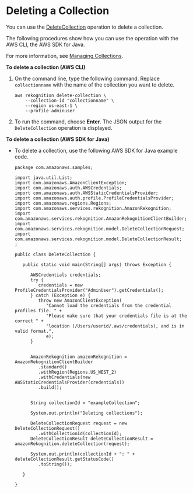 # Deleting a Collection<a name="delete-collection-procedure"></a>

You can use the [DeleteCollection](API_DeleteCollection.md) operation to delete a collection\.

The following procedures show how you can use the operation with the AWS CLI, the AWS SDK for Java\. 

For more information, see [Managing Collections](managing-collections.md)\. 

**To delete a collection \(AWS CLI\)**

1. On the command line, type the following command\. Replace `collectionname` with the name of the collection you want to delete\.

   ```
   aws rekognition delete-collection \
       --collection-id "collectionname" \
       --region us-east-1 \
       --profile adminuser
   ```

1. To run the command, choose **Enter**\. The JSON output for the `DeleteCollection` operation is displayed\. 

**To delete a collection \(AWS SDK for Java\)**

+ To delete a collection, use the following AWS SDK for Java example code\.

  ```
  package com.amazonaws.samples;
  
  import java.util.List;
  import com.amazonaws.AmazonClientException;
  import com.amazonaws.auth.AWSCredentials;
  import com.amazonaws.auth.AWSStaticCredentialsProvider;
  import com.amazonaws.auth.profile.ProfileCredentialsProvider;
  import com.amazonaws.regions.Regions;
  import com.amazonaws.services.rekognition.AmazonRekognition;
  import com.amazonaws.services.rekognition.AmazonRekognitionClientBuilder;
  import com.amazonaws.services.rekognition.model.DeleteCollectionRequest;
  import com.amazonaws.services.rekognition.model.DeleteCollectionResult;
  ;
  
  public class DeleteCollection {
  
     public static void main(String[] args) throws Exception {
  
        AWSCredentials credentials;
        try {
           credentials = new ProfileCredentialsProvider("AdminUser").getCredentials();
        } catch (Exception e) {
           throw new AmazonClientException(
              "Cannot load the credentials from the credential profiles file. " +
              "Please make sure that your credentials file is at the correct " +
              "location (/Users/userid/.aws/credentials), and is in valid format.",
              e);
        }
  
  
        AmazonRekognition amazonRekognition = AmazonRekognitionClientBuilder
           .standard()
           .withRegion(Regions.US_WEST_2)
           .withCredentials(new AWSStaticCredentialsProvider(credentials))
           .build();
  
  
        String collectionId = "exampleCollection";
  
        System.out.println("Deleting collections");
        
        DeleteCollectionRequest request = new DeleteCollectionRequest()
           .withCollectionId(collectionId);
        DeleteCollectionResult deleteCollectionResult = amazonRekognition.deleteCollection(request);        
    
        System.out.println(collectionId + ": " + deleteCollectionResult.getStatusCode()
           .toString());
  
     }
  
  }
  ```